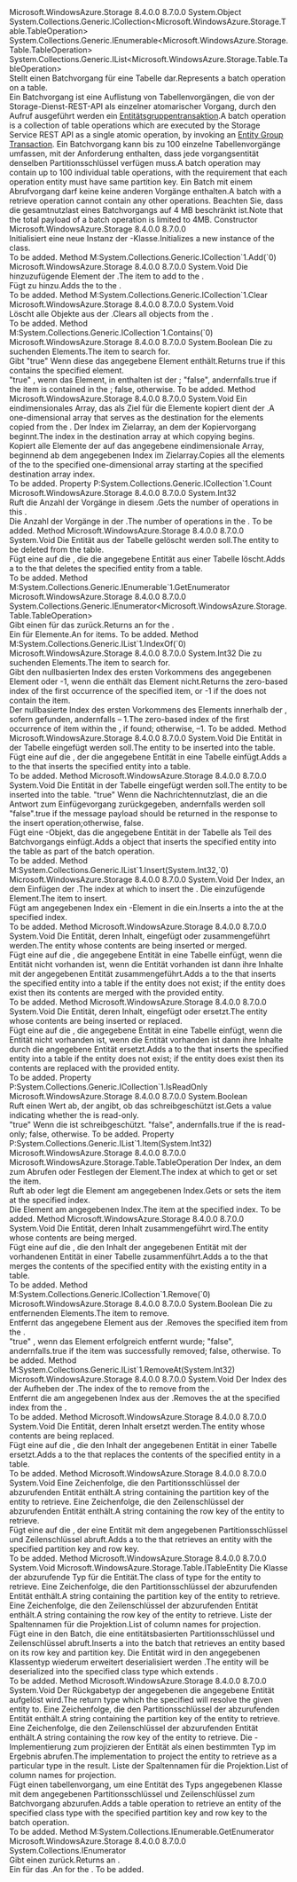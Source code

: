 <Type Name="TableBatchOperation" FullName="Microsoft.WindowsAzure.Storage.Table.TableBatchOperation">
  <TypeSignature Language="C#" Value="public sealed class TableBatchOperation : System.Collections.Generic.ICollection&lt;Microsoft.WindowsAzure.Storage.Table.TableOperation&gt;, System.Collections.Generic.IEnumerable&lt;Microsoft.WindowsAzure.Storage.Table.TableOperation&gt;, System.Collections.Generic.IList&lt;Microsoft.WindowsAzure.Storage.Table.TableOperation&gt;" />
  <TypeSignature Language="ILAsm" Value=".class public auto ansi sealed beforefieldinit TableBatchOperation extends System.Object implements class System.Collections.Generic.ICollection`1&lt;class Microsoft.WindowsAzure.Storage.Table.TableOperation&gt;, class System.Collections.Generic.IEnumerable`1&lt;class Microsoft.WindowsAzure.Storage.Table.TableOperation&gt;, class System.Collections.Generic.IList`1&lt;class Microsoft.WindowsAzure.Storage.Table.TableOperation&gt;, class System.Collections.IEnumerable" />
  <TypeSignature Language="DocId" Value="T:Microsoft.WindowsAzure.Storage.Table.TableBatchOperation" />
  <TypeSignature Language="VB.NET" Value="Public NotInheritable Class TableBatchOperation&#xA;Implements ICollection(Of TableOperation), IEnumerable(Of TableOperation), IList(Of TableOperation)" />
  <TypeSignature Language="F#" Value="type TableBatchOperation = class&#xA;    interface IList&lt;TableOperation&gt;&#xA;    interface ICollection&lt;TableOperation&gt;&#xA;    interface seq&lt;TableOperation&gt;&#xA;    interface IEnumerable" />
  <AssemblyInfo>
    <AssemblyName>Microsoft.WindowsAzure.Storage</AssemblyName>
    <AssemblyVersion>8.4.0.0</AssemblyVersion>
    <AssemblyVersion>8.7.0.0</AssemblyVersion>
  </AssemblyInfo>
  <Base>
    <BaseTypeName>System.Object</BaseTypeName>
  </Base>
  <Interfaces>
    <Interface>
      <InterfaceName>System.Collections.Generic.ICollection&lt;Microsoft.WindowsAzure.Storage.Table.TableOperation&gt;</InterfaceName>
    </Interface>
    <Interface>
      <InterfaceName>System.Collections.Generic.IEnumerable&lt;Microsoft.WindowsAzure.Storage.Table.TableOperation&gt;</InterfaceName>
    </Interface>
    <Interface>
      <InterfaceName>System.Collections.Generic.IList&lt;Microsoft.WindowsAzure.Storage.Table.TableOperation&gt;</InterfaceName>
    </Interface>
  </Interfaces>
  <Docs>
    <summary>
            <span data-ttu-id="5d18d-101">Stellt einen Batchvorgang für eine Tabelle dar.</span><span class="sxs-lookup"><span data-stu-id="5d18d-101">Represents a batch operation on a table.</span></span>
            </summary>
    <remarks>
      <para><span data-ttu-id="5d18d-102">Ein Batchvorgang ist eine Auflistung von Tabellenvorgängen, die von der Storage-Dienst-REST-API als einzelner atomarischer Vorgang, durch den Aufruf ausgeführt werden ein <a href="http://msdn.microsoft.com/en-us/library/windowsazure/dd894038.aspx">Entitätsgruppentransaktion</a>.</span><span class="sxs-lookup"><span data-stu-id="5d18d-102">A batch operation is a collection of table operations which are executed by the Storage Service REST API as a single atomic operation, by invoking an <a href="http://msdn.microsoft.com/en-us/library/windowsazure/dd894038.aspx">Entity Group Transaction</a>.</span></span></para>
      <para><span data-ttu-id="5d18d-103">Ein Batchvorgang kann bis zu 100 einzelne Tabellenvorgänge umfassen, mit der Anforderung enthalten, dass jede vorgangsentität denselben Partitionsschlüssel verfügen muss.</span><span class="sxs-lookup"><span data-stu-id="5d18d-103">A batch operation may contain up to 100 individual table operations, with the requirement that each operation entity must have same partition key.</span></span> <span data-ttu-id="5d18d-104">Ein Batch mit einem Abrufvorgang darf keine keine anderen Vorgänge enthalten.</span><span class="sxs-lookup"><span data-stu-id="5d18d-104">A batch with a retrieve operation cannot contain any other operations.</span></span> <span data-ttu-id="5d18d-105">Beachten Sie, dass die gesamtnutzlast eines Batchvorgangs auf 4 MB beschränkt ist.</span><span class="sxs-lookup"><span data-stu-id="5d18d-105">Note that the total payload of a batch operation is limited to 4MB.</span></span></para>
    </remarks>
  </Docs>
  <Members>
    <Member MemberName=".ctor">
      <MemberSignature Language="C#" Value="public TableBatchOperation ();" />
      <MemberSignature Language="ILAsm" Value=".method public hidebysig specialname rtspecialname instance void .ctor() cil managed" />
      <MemberSignature Language="DocId" Value="M:Microsoft.WindowsAzure.Storage.Table.TableBatchOperation.#ctor" />
      <MemberSignature Language="VB.NET" Value="Public Sub New ()" />
      <MemberType>Constructor</MemberType>
      <AssemblyInfo>
        <AssemblyName>Microsoft.WindowsAzure.Storage</AssemblyName>
        <AssemblyVersion>8.4.0.0</AssemblyVersion>
        <AssemblyVersion>8.7.0.0</AssemblyVersion>
      </AssemblyInfo>
      <Parameters />
      <Docs>
        <summary>
            <span data-ttu-id="5d18d-106">Initialisiert eine neue Instanz der <see cref="T:Microsoft.WindowsAzure.Storage.Table.TableBatchOperation" />-Klasse.</span><span class="sxs-lookup"><span data-stu-id="5d18d-106">Initializes a new instance of the <see cref="T:Microsoft.WindowsAzure.Storage.Table.TableBatchOperation" /> class.</span></span>
            </summary>
        <remarks>To be added.</remarks>
      </Docs>
    </Member>
    <Member MemberName="Add">
      <MemberSignature Language="C#" Value="public void Add (Microsoft.WindowsAzure.Storage.Table.TableOperation item);" />
      <MemberSignature Language="ILAsm" Value=".method public hidebysig newslot virtual instance void Add(class Microsoft.WindowsAzure.Storage.Table.TableOperation item) cil managed" />
      <MemberSignature Language="DocId" Value="M:Microsoft.WindowsAzure.Storage.Table.TableBatchOperation.Add(Microsoft.WindowsAzure.Storage.Table.TableOperation)" />
      <MemberSignature Language="VB.NET" Value="Public Sub Add (item As TableOperation)" />
      <MemberSignature Language="F#" Value="abstract member Add : Microsoft.WindowsAzure.Storage.Table.TableOperation -&gt; unit&#xA;override this.Add : Microsoft.WindowsAzure.Storage.Table.TableOperation -&gt; unit" Usage="tableBatchOperation.Add item" />
      <MemberType>Method</MemberType>
      <Implements>
        <InterfaceMember>M:System.Collections.Generic.ICollection`1.Add(`0)</InterfaceMember>
      </Implements>
      <AssemblyInfo>
        <AssemblyName>Microsoft.WindowsAzure.Storage</AssemblyName>
        <AssemblyVersion>8.4.0.0</AssemblyVersion>
        <AssemblyVersion>8.7.0.0</AssemblyVersion>
      </AssemblyInfo>
      <ReturnValue>
        <ReturnType>System.Void</ReturnType>
      </ReturnValue>
      <Parameters>
        <Parameter Name="item" Type="Microsoft.WindowsAzure.Storage.Table.TableOperation" />
      </Parameters>
      <Docs>
        <param name="item"><span data-ttu-id="5d18d-107">Die <see cref="T:Microsoft.WindowsAzure.Storage.Table.TableOperation" /> hinzuzufügende Element der <see cref="T:Microsoft.WindowsAzure.Storage.Table.TableBatchOperation" />.</span><span class="sxs-lookup"><span data-stu-id="5d18d-107">The <see cref="T:Microsoft.WindowsAzure.Storage.Table.TableOperation" /> item to add to the <see cref="T:Microsoft.WindowsAzure.Storage.Table.TableBatchOperation" />.</span></span></param>
        <summary>
            <span data-ttu-id="5d18d-108">Fügt <see cref="T:Microsoft.WindowsAzure.Storage.Table.TableOperation" /> zu <see cref="T:Microsoft.WindowsAzure.Storage.Table.TableBatchOperation" /> hinzu.</span><span class="sxs-lookup"><span data-stu-id="5d18d-108">Adds the <see cref="T:Microsoft.WindowsAzure.Storage.Table.TableOperation" /> to the <see cref="T:Microsoft.WindowsAzure.Storage.Table.TableBatchOperation" />.</span></span>
            </summary>
        <remarks>To be added.</remarks>
      </Docs>
    </Member>
    <Member MemberName="Clear">
      <MemberSignature Language="C#" Value="public void Clear ();" />
      <MemberSignature Language="ILAsm" Value=".method public hidebysig newslot virtual instance void Clear() cil managed" />
      <MemberSignature Language="DocId" Value="M:Microsoft.WindowsAzure.Storage.Table.TableBatchOperation.Clear" />
      <MemberSignature Language="VB.NET" Value="Public Sub Clear ()" />
      <MemberSignature Language="F#" Value="abstract member Clear : unit -&gt; unit&#xA;override this.Clear : unit -&gt; unit" Usage="tableBatchOperation.Clear " />
      <MemberType>Method</MemberType>
      <Implements>
        <InterfaceMember>M:System.Collections.Generic.ICollection`1.Clear</InterfaceMember>
      </Implements>
      <AssemblyInfo>
        <AssemblyName>Microsoft.WindowsAzure.Storage</AssemblyName>
        <AssemblyVersion>8.4.0.0</AssemblyVersion>
        <AssemblyVersion>8.7.0.0</AssemblyVersion>
      </AssemblyInfo>
      <ReturnValue>
        <ReturnType>System.Void</ReturnType>
      </ReturnValue>
      <Parameters />
      <Docs>
        <summary>
            <span data-ttu-id="5d18d-109">Löscht alle <see cref="T:Microsoft.WindowsAzure.Storage.Table.TableOperation" /> Objekte aus der <see cref="T:Microsoft.WindowsAzure.Storage.Table.TableBatchOperation" />.</span><span class="sxs-lookup"><span data-stu-id="5d18d-109">Clears all <see cref="T:Microsoft.WindowsAzure.Storage.Table.TableOperation" /> objects from the <see cref="T:Microsoft.WindowsAzure.Storage.Table.TableBatchOperation" />.</span></span>
            </summary>
        <remarks>To be added.</remarks>
      </Docs>
    </Member>
    <Member MemberName="Contains">
      <MemberSignature Language="C#" Value="public bool Contains (Microsoft.WindowsAzure.Storage.Table.TableOperation item);" />
      <MemberSignature Language="ILAsm" Value=".method public hidebysig newslot virtual instance bool Contains(class Microsoft.WindowsAzure.Storage.Table.TableOperation item) cil managed" />
      <MemberSignature Language="DocId" Value="M:Microsoft.WindowsAzure.Storage.Table.TableBatchOperation.Contains(Microsoft.WindowsAzure.Storage.Table.TableOperation)" />
      <MemberSignature Language="VB.NET" Value="Public Function Contains (item As TableOperation) As Boolean" />
      <MemberSignature Language="F#" Value="abstract member Contains : Microsoft.WindowsAzure.Storage.Table.TableOperation -&gt; bool&#xA;override this.Contains : Microsoft.WindowsAzure.Storage.Table.TableOperation -&gt; bool" Usage="tableBatchOperation.Contains item" />
      <MemberType>Method</MemberType>
      <Implements>
        <InterfaceMember>M:System.Collections.Generic.ICollection`1.Contains(`0)</InterfaceMember>
      </Implements>
      <AssemblyInfo>
        <AssemblyName>Microsoft.WindowsAzure.Storage</AssemblyName>
        <AssemblyVersion>8.4.0.0</AssemblyVersion>
        <AssemblyVersion>8.7.0.0</AssemblyVersion>
      </AssemblyInfo>
      <ReturnValue>
        <ReturnType>System.Boolean</ReturnType>
      </ReturnValue>
      <Parameters>
        <Parameter Name="item" Type="Microsoft.WindowsAzure.Storage.Table.TableOperation" />
      </Parameters>
      <Docs>
        <param name="item"><span data-ttu-id="5d18d-110">Die <see cref="T:Microsoft.WindowsAzure.Storage.Table.TableOperation" /> zu suchenden Elements.</span><span class="sxs-lookup"><span data-stu-id="5d18d-110">The <see cref="T:Microsoft.WindowsAzure.Storage.Table.TableOperation" /> item to search for.</span></span></param>
        <summary>
            <span data-ttu-id="5d18d-111">Gibt <c>"true"</c> Wenn diese <see cref="T:Microsoft.WindowsAzure.Storage.Table.TableBatchOperation" /> das angegebene Element enthält.</span><span class="sxs-lookup"><span data-stu-id="5d18d-111">Returns <c>true</c> if this <see cref="T:Microsoft.WindowsAzure.Storage.Table.TableBatchOperation" /> contains the specified element.</span></span>
            </summary>
        <returns>
          <span data-ttu-id="5d18d-112"><c>"true"</c> , wenn das Element, in enthalten ist der <see cref="T:Microsoft.WindowsAzure.Storage.Table.TableBatchOperation" />; <c>"false"</c>, andernfalls.</span><span class="sxs-lookup"><span data-stu-id="5d18d-112"><c>true</c> if the item is contained in the <see cref="T:Microsoft.WindowsAzure.Storage.Table.TableBatchOperation" />; <c>false</c>, otherwise.</span></span></returns>
        <remarks>To be added.</remarks>
      </Docs>
    </Member>
    <Member MemberName="CopyTo">
      <MemberSignature Language="C#" Value="public void CopyTo (Microsoft.WindowsAzure.Storage.Table.TableOperation[] array, int arrayIndex);" />
      <MemberSignature Language="ILAsm" Value=".method public hidebysig newslot virtual instance void CopyTo(class Microsoft.WindowsAzure.Storage.Table.TableOperation[] array, int32 arrayIndex) cil managed" />
      <MemberSignature Language="DocId" Value="M:Microsoft.WindowsAzure.Storage.Table.TableBatchOperation.CopyTo(Microsoft.WindowsAzure.Storage.Table.TableOperation[],System.Int32)" />
      <MemberSignature Language="VB.NET" Value="Public Sub CopyTo (array As TableOperation(), arrayIndex As Integer)" />
      <MemberSignature Language="F#" Value="abstract member CopyTo : Microsoft.WindowsAzure.Storage.Table.TableOperation[] * int -&gt; unit&#xA;override this.CopyTo : Microsoft.WindowsAzure.Storage.Table.TableOperation[] * int -&gt; unit" Usage="tableBatchOperation.CopyTo (array, arrayIndex)" />
      <MemberType>Method</MemberType>
      <AssemblyInfo>
        <AssemblyName>Microsoft.WindowsAzure.Storage</AssemblyName>
        <AssemblyVersion>8.4.0.0</AssemblyVersion>
        <AssemblyVersion>8.7.0.0</AssemblyVersion>
      </AssemblyInfo>
      <ReturnValue>
        <ReturnType>System.Void</ReturnType>
      </ReturnValue>
      <Parameters>
        <Parameter Name="array" Type="Microsoft.WindowsAzure.Storage.Table.TableOperation[]" />
        <Parameter Name="arrayIndex" Type="System.Int32" />
      </Parameters>
      <Docs>
        <param name="array"><span data-ttu-id="5d18d-113">Ein eindimensionales Array, das als Ziel für die Elemente kopiert dient der <see cref="T:Microsoft.WindowsAzure.Storage.Table.TableBatchOperation" />.</span><span class="sxs-lookup"><span data-stu-id="5d18d-113">A one-dimensional array that serves as the destination for the elements copied from the <see cref="T:Microsoft.WindowsAzure.Storage.Table.TableBatchOperation" />.</span></span></param>
        <param name="arrayIndex"><span data-ttu-id="5d18d-114">Der Index im Zielarray, an dem der Kopiervorgang beginnt.</span><span class="sxs-lookup"><span data-stu-id="5d18d-114">The index in the destination array at which copying begins.</span></span></param>
        <summary>
            <span data-ttu-id="5d18d-115">Kopiert alle Elemente der <see cref="T:Microsoft.WindowsAzure.Storage.Table.TableBatchOperation" /> auf das angegebene eindimensionale Array, beginnend ab dem angegebenen Index im Zielarray.</span><span class="sxs-lookup"><span data-stu-id="5d18d-115">Copies all the elements of the <see cref="T:Microsoft.WindowsAzure.Storage.Table.TableBatchOperation" /> to the specified one-dimensional array starting at the specified destination array index.</span></span> 
            </summary>
        <remarks>To be added.</remarks>
      </Docs>
    </Member>
    <Member MemberName="Count">
      <MemberSignature Language="C#" Value="public int Count { get; }" />
      <MemberSignature Language="ILAsm" Value=".property instance int32 Count" />
      <MemberSignature Language="DocId" Value="P:Microsoft.WindowsAzure.Storage.Table.TableBatchOperation.Count" />
      <MemberSignature Language="VB.NET" Value="Public ReadOnly Property Count As Integer" />
      <MemberSignature Language="F#" Value="member this.Count : int" Usage="Microsoft.WindowsAzure.Storage.Table.TableBatchOperation.Count" />
      <MemberType>Property</MemberType>
      <Implements>
        <InterfaceMember>P:System.Collections.Generic.ICollection`1.Count</InterfaceMember>
      </Implements>
      <AssemblyInfo>
        <AssemblyName>Microsoft.WindowsAzure.Storage</AssemblyName>
        <AssemblyVersion>8.4.0.0</AssemblyVersion>
        <AssemblyVersion>8.7.0.0</AssemblyVersion>
      </AssemblyInfo>
      <ReturnValue>
        <ReturnType>System.Int32</ReturnType>
      </ReturnValue>
      <Docs>
        <summary>
            <span data-ttu-id="5d18d-116">Ruft die Anzahl der Vorgänge in diesem <see cref="T:Microsoft.WindowsAzure.Storage.Table.TableBatchOperation" />.</span><span class="sxs-lookup"><span data-stu-id="5d18d-116">Gets the number of operations in this <see cref="T:Microsoft.WindowsAzure.Storage.Table.TableBatchOperation" />.</span></span>
            </summary>
        <value><span data-ttu-id="5d18d-117">Die Anzahl der Vorgänge in der <see cref="T:Microsoft.WindowsAzure.Storage.Table.TableBatchOperation" />.</span><span class="sxs-lookup"><span data-stu-id="5d18d-117">The number of operations in the <see cref="T:Microsoft.WindowsAzure.Storage.Table.TableBatchOperation" />.</span></span></value>
        <remarks>To be added.</remarks>
      </Docs>
    </Member>
    <Member MemberName="Delete">
      <MemberSignature Language="C#" Value="public void Delete (Microsoft.WindowsAzure.Storage.Table.ITableEntity entity);" />
      <MemberSignature Language="ILAsm" Value=".method public hidebysig instance void Delete(class Microsoft.WindowsAzure.Storage.Table.ITableEntity entity) cil managed" />
      <MemberSignature Language="DocId" Value="M:Microsoft.WindowsAzure.Storage.Table.TableBatchOperation.Delete(Microsoft.WindowsAzure.Storage.Table.ITableEntity)" />
      <MemberSignature Language="VB.NET" Value="Public Sub Delete (entity As ITableEntity)" />
      <MemberSignature Language="F#" Value="member this.Delete : Microsoft.WindowsAzure.Storage.Table.ITableEntity -&gt; unit" Usage="tableBatchOperation.Delete entity" />
      <MemberType>Method</MemberType>
      <AssemblyInfo>
        <AssemblyName>Microsoft.WindowsAzure.Storage</AssemblyName>
        <AssemblyVersion>8.4.0.0</AssemblyVersion>
        <AssemblyVersion>8.7.0.0</AssemblyVersion>
      </AssemblyInfo>
      <ReturnValue>
        <ReturnType>System.Void</ReturnType>
      </ReturnValue>
      <Parameters>
        <Parameter Name="entity" Type="Microsoft.WindowsAzure.Storage.Table.ITableEntity" />
      </Parameters>
      <Docs>
        <param name="entity"><span data-ttu-id="5d18d-118">Die Entität aus der Tabelle gelöscht werden soll.</span><span class="sxs-lookup"><span data-stu-id="5d18d-118">The entity to be deleted from the table.</span></span></param>
        <summary>
            <span data-ttu-id="5d18d-119">Fügt eine <see cref="T:Microsoft.WindowsAzure.Storage.Table.TableOperation" /> auf die <see cref="T:Microsoft.WindowsAzure.Storage.Table.TableBatchOperation" /> , die die angegebene Entität aus einer Tabelle löscht.</span><span class="sxs-lookup"><span data-stu-id="5d18d-119">Adds a <see cref="T:Microsoft.WindowsAzure.Storage.Table.TableOperation" /> to the <see cref="T:Microsoft.WindowsAzure.Storage.Table.TableBatchOperation" /> that deletes the specified entity from a table.</span></span>
            </summary>
        <remarks>To be added.</remarks>
      </Docs>
    </Member>
    <Member MemberName="GetEnumerator">
      <MemberSignature Language="C#" Value="public System.Collections.Generic.IEnumerator&lt;Microsoft.WindowsAzure.Storage.Table.TableOperation&gt; GetEnumerator ();" />
      <MemberSignature Language="ILAsm" Value=".method public hidebysig newslot virtual instance class System.Collections.Generic.IEnumerator`1&lt;class Microsoft.WindowsAzure.Storage.Table.TableOperation&gt; GetEnumerator() cil managed" />
      <MemberSignature Language="DocId" Value="M:Microsoft.WindowsAzure.Storage.Table.TableBatchOperation.GetEnumerator" />
      <MemberSignature Language="VB.NET" Value="Public Function GetEnumerator () As IEnumerator(Of TableOperation)" />
      <MemberSignature Language="F#" Value="abstract member GetEnumerator : unit -&gt; System.Collections.Generic.IEnumerator&lt;Microsoft.WindowsAzure.Storage.Table.TableOperation&gt;&#xA;override this.GetEnumerator : unit -&gt; System.Collections.Generic.IEnumerator&lt;Microsoft.WindowsAzure.Storage.Table.TableOperation&gt;" Usage="tableBatchOperation.GetEnumerator " />
      <MemberType>Method</MemberType>
      <Implements>
        <InterfaceMember>M:System.Collections.Generic.IEnumerable`1.GetEnumerator</InterfaceMember>
      </Implements>
      <AssemblyInfo>
        <AssemblyName>Microsoft.WindowsAzure.Storage</AssemblyName>
        <AssemblyVersion>8.4.0.0</AssemblyVersion>
        <AssemblyVersion>8.7.0.0</AssemblyVersion>
      </AssemblyInfo>
      <ReturnValue>
        <ReturnType>System.Collections.Generic.IEnumerator&lt;Microsoft.WindowsAzure.Storage.Table.TableOperation&gt;</ReturnType>
      </ReturnValue>
      <Parameters />
      <Docs>
        <summary>
            <span data-ttu-id="5d18d-120">Gibt einen <see cref="T:System.Collections.Generic.IEnumerator`1" /> für das <see cref="T:Microsoft.WindowsAzure.Storage.Table.TableBatchOperation" /> zurück.</span><span class="sxs-lookup"><span data-stu-id="5d18d-120">Returns an <see cref="T:System.Collections.Generic.IEnumerator`1" /> for the <see cref="T:Microsoft.WindowsAzure.Storage.Table.TableBatchOperation" />.</span></span>
            </summary>
        <returns><span data-ttu-id="5d18d-121">Ein <see cref="T:System.Collections.IEnumerator" /> für <see cref="T:Microsoft.WindowsAzure.Storage.Table.TableOperation" /> Elemente.</span><span class="sxs-lookup"><span data-stu-id="5d18d-121">An <see cref="T:System.Collections.IEnumerator" /> for <see cref="T:Microsoft.WindowsAzure.Storage.Table.TableOperation" /> items.</span></span></returns>
        <remarks>To be added.</remarks>
      </Docs>
    </Member>
    <Member MemberName="IndexOf">
      <MemberSignature Language="C#" Value="public int IndexOf (Microsoft.WindowsAzure.Storage.Table.TableOperation item);" />
      <MemberSignature Language="ILAsm" Value=".method public hidebysig newslot virtual instance int32 IndexOf(class Microsoft.WindowsAzure.Storage.Table.TableOperation item) cil managed" />
      <MemberSignature Language="DocId" Value="M:Microsoft.WindowsAzure.Storage.Table.TableBatchOperation.IndexOf(Microsoft.WindowsAzure.Storage.Table.TableOperation)" />
      <MemberSignature Language="VB.NET" Value="Public Function IndexOf (item As TableOperation) As Integer" />
      <MemberSignature Language="F#" Value="abstract member IndexOf : Microsoft.WindowsAzure.Storage.Table.TableOperation -&gt; int&#xA;override this.IndexOf : Microsoft.WindowsAzure.Storage.Table.TableOperation -&gt; int" Usage="tableBatchOperation.IndexOf item" />
      <MemberType>Method</MemberType>
      <Implements>
        <InterfaceMember>M:System.Collections.Generic.IList`1.IndexOf(`0)</InterfaceMember>
      </Implements>
      <AssemblyInfo>
        <AssemblyName>Microsoft.WindowsAzure.Storage</AssemblyName>
        <AssemblyVersion>8.4.0.0</AssemblyVersion>
        <AssemblyVersion>8.7.0.0</AssemblyVersion>
      </AssemblyInfo>
      <ReturnValue>
        <ReturnType>System.Int32</ReturnType>
      </ReturnValue>
      <Parameters>
        <Parameter Name="item" Type="Microsoft.WindowsAzure.Storage.Table.TableOperation" />
      </Parameters>
      <Docs>
        <param name="item"><span data-ttu-id="5d18d-122">Die <see cref="T:Microsoft.WindowsAzure.Storage.Table.TableOperation" /> zu suchenden Elements.</span><span class="sxs-lookup"><span data-stu-id="5d18d-122">The <see cref="T:Microsoft.WindowsAzure.Storage.Table.TableOperation" /> item to search for.</span></span></param>
        <summary>
            <span data-ttu-id="5d18d-123">Gibt den nullbasierten Index des ersten Vorkommens des angegebenen <see cref="T:Microsoft.WindowsAzure.Storage.Table.TableOperation" /> Element oder -1, wenn die <see cref="T:Microsoft.WindowsAzure.Storage.Table.TableBatchOperation" /> enthält das Element nicht.</span><span class="sxs-lookup"><span data-stu-id="5d18d-123">Returns the zero-based index of the first occurrence of the specified <see cref="T:Microsoft.WindowsAzure.Storage.Table.TableOperation" /> item, or -1 if the <see cref="T:Microsoft.WindowsAzure.Storage.Table.TableBatchOperation" /> does not contain the item.</span></span>
            </summary>
        <returns><span data-ttu-id="5d18d-124">Der nullbasierte Index des ersten Vorkommens des Elements innerhalb der <see cref="T:Microsoft.WindowsAzure.Storage.Table.TableBatchOperation" />, sofern gefunden, andernfalls – 1.</span><span class="sxs-lookup"><span data-stu-id="5d18d-124">The zero-based index of the first occurrence of item within the <see cref="T:Microsoft.WindowsAzure.Storage.Table.TableBatchOperation" />, if found; otherwise, –1.</span></span></returns>
        <remarks>To be added.</remarks>
      </Docs>
    </Member>
    <Member MemberName="Insert">
      <MemberSignature Language="C#" Value="public void Insert (Microsoft.WindowsAzure.Storage.Table.ITableEntity entity);" />
      <MemberSignature Language="ILAsm" Value=".method public hidebysig instance void Insert(class Microsoft.WindowsAzure.Storage.Table.ITableEntity entity) cil managed" />
      <MemberSignature Language="DocId" Value="M:Microsoft.WindowsAzure.Storage.Table.TableBatchOperation.Insert(Microsoft.WindowsAzure.Storage.Table.ITableEntity)" />
      <MemberSignature Language="VB.NET" Value="Public Sub Insert (entity As ITableEntity)" />
      <MemberSignature Language="F#" Value="member this.Insert : Microsoft.WindowsAzure.Storage.Table.ITableEntity -&gt; unit" Usage="tableBatchOperation.Insert entity" />
      <MemberType>Method</MemberType>
      <AssemblyInfo>
        <AssemblyName>Microsoft.WindowsAzure.Storage</AssemblyName>
        <AssemblyVersion>8.4.0.0</AssemblyVersion>
        <AssemblyVersion>8.7.0.0</AssemblyVersion>
      </AssemblyInfo>
      <ReturnValue>
        <ReturnType>System.Void</ReturnType>
      </ReturnValue>
      <Parameters>
        <Parameter Name="entity" Type="Microsoft.WindowsAzure.Storage.Table.ITableEntity" />
      </Parameters>
      <Docs>
        <param name="entity"><span data-ttu-id="5d18d-125">Die Entität in der Tabelle eingefügt werden soll.</span><span class="sxs-lookup"><span data-stu-id="5d18d-125">The entity to be inserted into the table.</span></span></param>
        <summary>
            <span data-ttu-id="5d18d-126">Fügt eine <see cref="T:Microsoft.WindowsAzure.Storage.Table.TableOperation" /> auf die <see cref="T:Microsoft.WindowsAzure.Storage.Table.TableBatchOperation" /> , der die angegebene Entität in eine Tabelle einfügt.</span><span class="sxs-lookup"><span data-stu-id="5d18d-126">Adds a <see cref="T:Microsoft.WindowsAzure.Storage.Table.TableOperation" /> to the <see cref="T:Microsoft.WindowsAzure.Storage.Table.TableBatchOperation" /> that inserts the specified entity into a table.</span></span>
            </summary>
        <remarks>To be added.</remarks>
      </Docs>
    </Member>
    <Member MemberName="Insert">
      <MemberSignature Language="C#" Value="public void Insert (Microsoft.WindowsAzure.Storage.Table.ITableEntity entity, bool echoContent);" />
      <MemberSignature Language="ILAsm" Value=".method public hidebysig instance void Insert(class Microsoft.WindowsAzure.Storage.Table.ITableEntity entity, bool echoContent) cil managed" />
      <MemberSignature Language="DocId" Value="M:Microsoft.WindowsAzure.Storage.Table.TableBatchOperation.Insert(Microsoft.WindowsAzure.Storage.Table.ITableEntity,System.Boolean)" />
      <MemberSignature Language="VB.NET" Value="Public Sub Insert (entity As ITableEntity, echoContent As Boolean)" />
      <MemberSignature Language="F#" Value="member this.Insert : Microsoft.WindowsAzure.Storage.Table.ITableEntity * bool -&gt; unit" Usage="tableBatchOperation.Insert (entity, echoContent)" />
      <MemberType>Method</MemberType>
      <AssemblyInfo>
        <AssemblyName>Microsoft.WindowsAzure.Storage</AssemblyName>
        <AssemblyVersion>8.4.0.0</AssemblyVersion>
        <AssemblyVersion>8.7.0.0</AssemblyVersion>
      </AssemblyInfo>
      <ReturnValue>
        <ReturnType>System.Void</ReturnType>
      </ReturnValue>
      <Parameters>
        <Parameter Name="entity" Type="Microsoft.WindowsAzure.Storage.Table.ITableEntity" />
        <Parameter Name="echoContent" Type="System.Boolean" />
      </Parameters>
      <Docs>
        <param name="entity"><span data-ttu-id="5d18d-127">Die Entität in der Tabelle eingefügt werden soll.</span><span class="sxs-lookup"><span data-stu-id="5d18d-127">The entity to be inserted into the table.</span></span></param>
        <param name="echoContent">
          <span data-ttu-id="5d18d-128"><c>"true"</c> Wenn die Nachrichtennutzlast, die an die Antwort zum Einfügevorgang zurückgegeben, andernfalls werden soll <c>"false"</c>.</span><span class="sxs-lookup"><span data-stu-id="5d18d-128"><c>true</c> if the message payload should be returned in the response to the insert operation;otherwise, <c>false</c>.</span></span></param>
        <summary>
            <span data-ttu-id="5d18d-129">Fügt eine <see cref="T:Microsoft.WindowsAzure.Storage.Table.TableOperation" /> -Objekt, das die angegebene Entität in der Tabelle als Teil des Batchvorgangs einfügt.</span><span class="sxs-lookup"><span data-stu-id="5d18d-129">Adds a <see cref="T:Microsoft.WindowsAzure.Storage.Table.TableOperation" /> object that inserts the specified entity into the table as part of the batch operation.</span></span>
            </summary>
        <remarks>To be added.</remarks>
      </Docs>
    </Member>
    <Member MemberName="Insert">
      <MemberSignature Language="C#" Value="public void Insert (int index, Microsoft.WindowsAzure.Storage.Table.TableOperation item);" />
      <MemberSignature Language="ILAsm" Value=".method public hidebysig newslot virtual instance void Insert(int32 index, class Microsoft.WindowsAzure.Storage.Table.TableOperation item) cil managed" />
      <MemberSignature Language="DocId" Value="M:Microsoft.WindowsAzure.Storage.Table.TableBatchOperation.Insert(System.Int32,Microsoft.WindowsAzure.Storage.Table.TableOperation)" />
      <MemberSignature Language="VB.NET" Value="Public Sub Insert (index As Integer, item As TableOperation)" />
      <MemberSignature Language="F#" Value="abstract member Insert : int * Microsoft.WindowsAzure.Storage.Table.TableOperation -&gt; unit&#xA;override this.Insert : int * Microsoft.WindowsAzure.Storage.Table.TableOperation -&gt; unit" Usage="tableBatchOperation.Insert (index, item)" />
      <MemberType>Method</MemberType>
      <Implements>
        <InterfaceMember>M:System.Collections.Generic.IList`1.Insert(System.Int32,`0)</InterfaceMember>
      </Implements>
      <AssemblyInfo>
        <AssemblyName>Microsoft.WindowsAzure.Storage</AssemblyName>
        <AssemblyVersion>8.4.0.0</AssemblyVersion>
        <AssemblyVersion>8.7.0.0</AssemblyVersion>
      </AssemblyInfo>
      <ReturnValue>
        <ReturnType>System.Void</ReturnType>
      </ReturnValue>
      <Parameters>
        <Parameter Name="index" Type="System.Int32" />
        <Parameter Name="item" Type="Microsoft.WindowsAzure.Storage.Table.TableOperation" />
      </Parameters>
      <Docs>
        <param name="index"><span data-ttu-id="5d18d-130">Der Index, an dem Einfügen der <see cref="T:Microsoft.WindowsAzure.Storage.Table.TableOperation" />.</span><span class="sxs-lookup"><span data-stu-id="5d18d-130">The index at which to insert the <see cref="T:Microsoft.WindowsAzure.Storage.Table.TableOperation" />.</span></span></param>
        <param name="item"><span data-ttu-id="5d18d-131">Die <see cref="T:Microsoft.WindowsAzure.Storage.Table.TableOperation" /> einzufügende Element.</span><span class="sxs-lookup"><span data-stu-id="5d18d-131">The <see cref="T:Microsoft.WindowsAzure.Storage.Table.TableOperation" /> item to insert.</span></span></param>
        <summary>
            <span data-ttu-id="5d18d-132">Fügt am angegebenen Index ein <see cref="T:Microsoft.WindowsAzure.Storage.Table.TableOperation" />-Element in die <see cref="T:Microsoft.WindowsAzure.Storage.Table.TableBatchOperation" /> ein.</span><span class="sxs-lookup"><span data-stu-id="5d18d-132">Inserts a <see cref="T:Microsoft.WindowsAzure.Storage.Table.TableOperation" /> into the <see cref="T:Microsoft.WindowsAzure.Storage.Table.TableBatchOperation" /> at the specified index.</span></span>
            </summary>
        <remarks>To be added.</remarks>
      </Docs>
    </Member>
    <Member MemberName="InsertOrMerge">
      <MemberSignature Language="C#" Value="public void InsertOrMerge (Microsoft.WindowsAzure.Storage.Table.ITableEntity entity);" />
      <MemberSignature Language="ILAsm" Value=".method public hidebysig instance void InsertOrMerge(class Microsoft.WindowsAzure.Storage.Table.ITableEntity entity) cil managed" />
      <MemberSignature Language="DocId" Value="M:Microsoft.WindowsAzure.Storage.Table.TableBatchOperation.InsertOrMerge(Microsoft.WindowsAzure.Storage.Table.ITableEntity)" />
      <MemberSignature Language="VB.NET" Value="Public Sub InsertOrMerge (entity As ITableEntity)" />
      <MemberSignature Language="F#" Value="member this.InsertOrMerge : Microsoft.WindowsAzure.Storage.Table.ITableEntity -&gt; unit" Usage="tableBatchOperation.InsertOrMerge entity" />
      <MemberType>Method</MemberType>
      <AssemblyInfo>
        <AssemblyName>Microsoft.WindowsAzure.Storage</AssemblyName>
        <AssemblyVersion>8.4.0.0</AssemblyVersion>
        <AssemblyVersion>8.7.0.0</AssemblyVersion>
      </AssemblyInfo>
      <ReturnValue>
        <ReturnType>System.Void</ReturnType>
      </ReturnValue>
      <Parameters>
        <Parameter Name="entity" Type="Microsoft.WindowsAzure.Storage.Table.ITableEntity" />
      </Parameters>
      <Docs>
        <param name="entity"><span data-ttu-id="5d18d-133">Die Entität, deren Inhalt, eingefügt oder zusammengeführt werden.</span><span class="sxs-lookup"><span data-stu-id="5d18d-133">The entity whose contents are being inserted or merged.</span></span></param>
        <summary>
            <span data-ttu-id="5d18d-134">Fügt eine <see cref="T:Microsoft.WindowsAzure.Storage.Table.TableOperation" /> auf die <see cref="T:Microsoft.WindowsAzure.Storage.Table.TableBatchOperation" /> , die angegebene Entität in eine Tabelle einfügt, wenn die Entität nicht vorhanden ist, wenn die Entität vorhanden ist dann ihre Inhalte mit der angegebenen Entität zusammengeführt.</span><span class="sxs-lookup"><span data-stu-id="5d18d-134">Adds a <see cref="T:Microsoft.WindowsAzure.Storage.Table.TableOperation" /> to the <see cref="T:Microsoft.WindowsAzure.Storage.Table.TableBatchOperation" /> that inserts the specified entity into a table if the entity does not exist; if the entity does exist then its contents are merged with the provided entity.</span></span>
            </summary>
        <remarks>To be added.</remarks>
      </Docs>
    </Member>
    <Member MemberName="InsertOrReplace">
      <MemberSignature Language="C#" Value="public void InsertOrReplace (Microsoft.WindowsAzure.Storage.Table.ITableEntity entity);" />
      <MemberSignature Language="ILAsm" Value=".method public hidebysig instance void InsertOrReplace(class Microsoft.WindowsAzure.Storage.Table.ITableEntity entity) cil managed" />
      <MemberSignature Language="DocId" Value="M:Microsoft.WindowsAzure.Storage.Table.TableBatchOperation.InsertOrReplace(Microsoft.WindowsAzure.Storage.Table.ITableEntity)" />
      <MemberSignature Language="VB.NET" Value="Public Sub InsertOrReplace (entity As ITableEntity)" />
      <MemberSignature Language="F#" Value="member this.InsertOrReplace : Microsoft.WindowsAzure.Storage.Table.ITableEntity -&gt; unit" Usage="tableBatchOperation.InsertOrReplace entity" />
      <MemberType>Method</MemberType>
      <AssemblyInfo>
        <AssemblyName>Microsoft.WindowsAzure.Storage</AssemblyName>
        <AssemblyVersion>8.4.0.0</AssemblyVersion>
        <AssemblyVersion>8.7.0.0</AssemblyVersion>
      </AssemblyInfo>
      <ReturnValue>
        <ReturnType>System.Void</ReturnType>
      </ReturnValue>
      <Parameters>
        <Parameter Name="entity" Type="Microsoft.WindowsAzure.Storage.Table.ITableEntity" />
      </Parameters>
      <Docs>
        <param name="entity"><span data-ttu-id="5d18d-135">Die Entität, deren Inhalt, eingefügt oder ersetzt.</span><span class="sxs-lookup"><span data-stu-id="5d18d-135">The entity whose contents are being inserted or replaced.</span></span></param>
        <summary>
            <span data-ttu-id="5d18d-136">Fügt eine <see cref="T:Microsoft.WindowsAzure.Storage.Table.TableOperation" /> auf die <see cref="T:Microsoft.WindowsAzure.Storage.Table.TableBatchOperation" /> , die angegebene Entität in eine Tabelle einfügt, wenn die Entität nicht vorhanden ist, wenn die Entität vorhanden ist dann ihre Inhalte durch die angegebene Entität ersetzt.</span><span class="sxs-lookup"><span data-stu-id="5d18d-136">Adds a <see cref="T:Microsoft.WindowsAzure.Storage.Table.TableOperation" /> to the <see cref="T:Microsoft.WindowsAzure.Storage.Table.TableBatchOperation" /> that inserts the specified entity into a table if the entity does not exist; if the entity does exist then its contents are replaced with the provided entity.</span></span>
            </summary>
        <remarks>To be added.</remarks>
      </Docs>
    </Member>
    <Member MemberName="IsReadOnly">
      <MemberSignature Language="C#" Value="public bool IsReadOnly { get; }" />
      <MemberSignature Language="ILAsm" Value=".property instance bool IsReadOnly" />
      <MemberSignature Language="DocId" Value="P:Microsoft.WindowsAzure.Storage.Table.TableBatchOperation.IsReadOnly" />
      <MemberSignature Language="VB.NET" Value="Public ReadOnly Property IsReadOnly As Boolean" />
      <MemberSignature Language="F#" Value="member this.IsReadOnly : bool" Usage="Microsoft.WindowsAzure.Storage.Table.TableBatchOperation.IsReadOnly" />
      <MemberType>Property</MemberType>
      <Implements>
        <InterfaceMember>P:System.Collections.Generic.ICollection`1.IsReadOnly</InterfaceMember>
      </Implements>
      <AssemblyInfo>
        <AssemblyName>Microsoft.WindowsAzure.Storage</AssemblyName>
        <AssemblyVersion>8.4.0.0</AssemblyVersion>
        <AssemblyVersion>8.7.0.0</AssemblyVersion>
      </AssemblyInfo>
      <ReturnValue>
        <ReturnType>System.Boolean</ReturnType>
      </ReturnValue>
      <Docs>
        <summary>
            <span data-ttu-id="5d18d-137">Ruft einen Wert ab, der angibt, ob das <see cref="T:Microsoft.WindowsAzure.Storage.Table.TableBatchOperation" /> schreibgeschützt ist.</span><span class="sxs-lookup"><span data-stu-id="5d18d-137">Gets a value indicating whether the <see cref="T:Microsoft.WindowsAzure.Storage.Table.TableBatchOperation" /> is read-only.</span></span>
            </summary>
        <value>
          <span data-ttu-id="5d18d-138"><c>"true"</c> Wenn die <see cref="T:Microsoft.WindowsAzure.Storage.Table.TableBatchOperation" /> ist schreibgeschützt. <c>"false"</c>, andernfalls.</span><span class="sxs-lookup"><span data-stu-id="5d18d-138"><c>true</c> if the <see cref="T:Microsoft.WindowsAzure.Storage.Table.TableBatchOperation" /> is read-only; <c>false</c>, otherwise.</span></span></value>
        <remarks>To be added.</remarks>
      </Docs>
    </Member>
    <Member MemberName="Item">
      <MemberSignature Language="C#" Value="public Microsoft.WindowsAzure.Storage.Table.TableOperation this[int index] { get; set; }" />
      <MemberSignature Language="ILAsm" Value=".property instance class Microsoft.WindowsAzure.Storage.Table.TableOperation Item(int32)" />
      <MemberSignature Language="DocId" Value="P:Microsoft.WindowsAzure.Storage.Table.TableBatchOperation.Item(System.Int32)" />
      <MemberSignature Language="VB.NET" Value="Default Public Property Item(index As Integer) As TableOperation" />
      <MemberSignature Language="F#" Value="member this.Item(int) : Microsoft.WindowsAzure.Storage.Table.TableOperation with get, set" Usage="Microsoft.WindowsAzure.Storage.Table.TableBatchOperation.Item" />
      <MemberType>Property</MemberType>
      <Implements>
        <InterfaceMember>P:System.Collections.Generic.IList`1.Item(System.Int32)</InterfaceMember>
      </Implements>
      <AssemblyInfo>
        <AssemblyName>Microsoft.WindowsAzure.Storage</AssemblyName>
        <AssemblyVersion>8.4.0.0</AssemblyVersion>
        <AssemblyVersion>8.7.0.0</AssemblyVersion>
      </AssemblyInfo>
      <ReturnValue>
        <ReturnType>Microsoft.WindowsAzure.Storage.Table.TableOperation</ReturnType>
      </ReturnValue>
      <Parameters>
        <Parameter Name="index" Type="System.Int32" />
      </Parameters>
      <Docs>
        <param name="index"><span data-ttu-id="5d18d-139">Der Index, an dem zum Abrufen oder Festlegen der <see cref="T:Microsoft.WindowsAzure.Storage.Table.TableOperation" /> Element.</span><span class="sxs-lookup"><span data-stu-id="5d18d-139">The index at which to get or set the <see cref="T:Microsoft.WindowsAzure.Storage.Table.TableOperation" /> item.</span></span></param>
        <summary>
            <span data-ttu-id="5d18d-140">Ruft ab oder legt die <see cref="T:Microsoft.WindowsAzure.Storage.Table.TableOperation" /> Element am angegebenen Index.</span><span class="sxs-lookup"><span data-stu-id="5d18d-140">Gets or sets the <see cref="T:Microsoft.WindowsAzure.Storage.Table.TableOperation" /> item at the specified index.</span></span>
            </summary>
        <value><span data-ttu-id="5d18d-141">Die <see cref="T:Microsoft.WindowsAzure.Storage.Table.TableOperation" /> Element am angegebenen Index.</span><span class="sxs-lookup"><span data-stu-id="5d18d-141">The <see cref="T:Microsoft.WindowsAzure.Storage.Table.TableOperation" /> item at the specified index.</span></span></value>
        <remarks>To be added.</remarks>
      </Docs>
    </Member>
    <Member MemberName="Merge">
      <MemberSignature Language="C#" Value="public void Merge (Microsoft.WindowsAzure.Storage.Table.ITableEntity entity);" />
      <MemberSignature Language="ILAsm" Value=".method public hidebysig instance void Merge(class Microsoft.WindowsAzure.Storage.Table.ITableEntity entity) cil managed" />
      <MemberSignature Language="DocId" Value="M:Microsoft.WindowsAzure.Storage.Table.TableBatchOperation.Merge(Microsoft.WindowsAzure.Storage.Table.ITableEntity)" />
      <MemberSignature Language="VB.NET" Value="Public Sub Merge (entity As ITableEntity)" />
      <MemberSignature Language="F#" Value="member this.Merge : Microsoft.WindowsAzure.Storage.Table.ITableEntity -&gt; unit" Usage="tableBatchOperation.Merge entity" />
      <MemberType>Method</MemberType>
      <AssemblyInfo>
        <AssemblyName>Microsoft.WindowsAzure.Storage</AssemblyName>
        <AssemblyVersion>8.4.0.0</AssemblyVersion>
        <AssemblyVersion>8.7.0.0</AssemblyVersion>
      </AssemblyInfo>
      <ReturnValue>
        <ReturnType>System.Void</ReturnType>
      </ReturnValue>
      <Parameters>
        <Parameter Name="entity" Type="Microsoft.WindowsAzure.Storage.Table.ITableEntity" />
      </Parameters>
      <Docs>
        <param name="entity"><span data-ttu-id="5d18d-142">Die Entität, deren Inhalt zusammengeführt wird.</span><span class="sxs-lookup"><span data-stu-id="5d18d-142">The entity whose contents are being merged.</span></span></param>
        <summary>
            <span data-ttu-id="5d18d-143">Fügt eine <see cref="T:Microsoft.WindowsAzure.Storage.Table.TableOperation" /> auf die <see cref="T:Microsoft.WindowsAzure.Storage.Table.TableBatchOperation" /> , die den Inhalt der angegebenen Entität mit der vorhandenen Entität in einer Tabelle zusammenführt.</span><span class="sxs-lookup"><span data-stu-id="5d18d-143">Adds a <see cref="T:Microsoft.WindowsAzure.Storage.Table.TableOperation" /> to the <see cref="T:Microsoft.WindowsAzure.Storage.Table.TableBatchOperation" /> that merges the contents of the specified entity with the existing entity in a table.</span></span>
            </summary>
        <remarks>To be added.</remarks>
      </Docs>
    </Member>
    <Member MemberName="Remove">
      <MemberSignature Language="C#" Value="public bool Remove (Microsoft.WindowsAzure.Storage.Table.TableOperation item);" />
      <MemberSignature Language="ILAsm" Value=".method public hidebysig newslot virtual instance bool Remove(class Microsoft.WindowsAzure.Storage.Table.TableOperation item) cil managed" />
      <MemberSignature Language="DocId" Value="M:Microsoft.WindowsAzure.Storage.Table.TableBatchOperation.Remove(Microsoft.WindowsAzure.Storage.Table.TableOperation)" />
      <MemberSignature Language="VB.NET" Value="Public Function Remove (item As TableOperation) As Boolean" />
      <MemberSignature Language="F#" Value="abstract member Remove : Microsoft.WindowsAzure.Storage.Table.TableOperation -&gt; bool&#xA;override this.Remove : Microsoft.WindowsAzure.Storage.Table.TableOperation -&gt; bool" Usage="tableBatchOperation.Remove item" />
      <MemberType>Method</MemberType>
      <Implements>
        <InterfaceMember>M:System.Collections.Generic.ICollection`1.Remove(`0)</InterfaceMember>
      </Implements>
      <AssemblyInfo>
        <AssemblyName>Microsoft.WindowsAzure.Storage</AssemblyName>
        <AssemblyVersion>8.4.0.0</AssemblyVersion>
        <AssemblyVersion>8.7.0.0</AssemblyVersion>
      </AssemblyInfo>
      <ReturnValue>
        <ReturnType>System.Boolean</ReturnType>
      </ReturnValue>
      <Parameters>
        <Parameter Name="item" Type="Microsoft.WindowsAzure.Storage.Table.TableOperation" />
      </Parameters>
      <Docs>
        <param name="item"><span data-ttu-id="5d18d-144">Die <see cref="T:Microsoft.WindowsAzure.Storage.Table.TableOperation" /> zu entfernenden Elements.</span><span class="sxs-lookup"><span data-stu-id="5d18d-144">The <see cref="T:Microsoft.WindowsAzure.Storage.Table.TableOperation" /> item to remove.</span></span></param>
        <summary>
            <span data-ttu-id="5d18d-145">Entfernt das angegebene <see cref="T:Microsoft.WindowsAzure.Storage.Table.TableOperation" /> Element aus der <see cref="T:Microsoft.WindowsAzure.Storage.Table.TableBatchOperation" />.</span><span class="sxs-lookup"><span data-stu-id="5d18d-145">Removes the specified <see cref="T:Microsoft.WindowsAzure.Storage.Table.TableOperation" /> item from the <see cref="T:Microsoft.WindowsAzure.Storage.Table.TableBatchOperation" />.</span></span>
            </summary>
        <returns>
          <span data-ttu-id="5d18d-146"><c>"true"</c> , wenn das Element erfolgreich entfernt wurde; <c>"false"</c>, andernfalls.</span><span class="sxs-lookup"><span data-stu-id="5d18d-146"><c>true</c> if the item was successfully removed; <c>false</c>, otherwise.</span></span></returns>
        <remarks>To be added.</remarks>
      </Docs>
    </Member>
    <Member MemberName="RemoveAt">
      <MemberSignature Language="C#" Value="public void RemoveAt (int index);" />
      <MemberSignature Language="ILAsm" Value=".method public hidebysig newslot virtual instance void RemoveAt(int32 index) cil managed" />
      <MemberSignature Language="DocId" Value="M:Microsoft.WindowsAzure.Storage.Table.TableBatchOperation.RemoveAt(System.Int32)" />
      <MemberSignature Language="VB.NET" Value="Public Sub RemoveAt (index As Integer)" />
      <MemberSignature Language="F#" Value="abstract member RemoveAt : int -&gt; unit&#xA;override this.RemoveAt : int -&gt; unit" Usage="tableBatchOperation.RemoveAt index" />
      <MemberType>Method</MemberType>
      <Implements>
        <InterfaceMember>M:System.Collections.Generic.IList`1.RemoveAt(System.Int32)</InterfaceMember>
      </Implements>
      <AssemblyInfo>
        <AssemblyName>Microsoft.WindowsAzure.Storage</AssemblyName>
        <AssemblyVersion>8.4.0.0</AssemblyVersion>
        <AssemblyVersion>8.7.0.0</AssemblyVersion>
      </AssemblyInfo>
      <ReturnValue>
        <ReturnType>System.Void</ReturnType>
      </ReturnValue>
      <Parameters>
        <Parameter Name="index" Type="System.Int32" />
      </Parameters>
      <Docs>
        <param name="index"><span data-ttu-id="5d18d-147">Der Index des der <see cref="T:Microsoft.WindowsAzure.Storage.Table.TableOperation" /> Aufheben der <see cref="T:Microsoft.WindowsAzure.Storage.Table.TableBatchOperation" />.</span><span class="sxs-lookup"><span data-stu-id="5d18d-147">The index of the <see cref="T:Microsoft.WindowsAzure.Storage.Table.TableOperation" /> to remove from the <see cref="T:Microsoft.WindowsAzure.Storage.Table.TableBatchOperation" />.</span></span></param>
        <summary>
            <span data-ttu-id="5d18d-148">Entfernt die <see cref="T:Microsoft.WindowsAzure.Storage.Table.TableOperation" /> am angegebenen Index aus der <see cref="T:Microsoft.WindowsAzure.Storage.Table.TableBatchOperation" />.</span><span class="sxs-lookup"><span data-stu-id="5d18d-148">Removes the <see cref="T:Microsoft.WindowsAzure.Storage.Table.TableOperation" /> at the specified index from the <see cref="T:Microsoft.WindowsAzure.Storage.Table.TableBatchOperation" />.</span></span>
            </summary>
        <remarks>To be added.</remarks>
      </Docs>
    </Member>
    <Member MemberName="Replace">
      <MemberSignature Language="C#" Value="public void Replace (Microsoft.WindowsAzure.Storage.Table.ITableEntity entity);" />
      <MemberSignature Language="ILAsm" Value=".method public hidebysig instance void Replace(class Microsoft.WindowsAzure.Storage.Table.ITableEntity entity) cil managed" />
      <MemberSignature Language="DocId" Value="M:Microsoft.WindowsAzure.Storage.Table.TableBatchOperation.Replace(Microsoft.WindowsAzure.Storage.Table.ITableEntity)" />
      <MemberSignature Language="VB.NET" Value="Public Sub Replace (entity As ITableEntity)" />
      <MemberSignature Language="F#" Value="member this.Replace : Microsoft.WindowsAzure.Storage.Table.ITableEntity -&gt; unit" Usage="tableBatchOperation.Replace entity" />
      <MemberType>Method</MemberType>
      <AssemblyInfo>
        <AssemblyName>Microsoft.WindowsAzure.Storage</AssemblyName>
        <AssemblyVersion>8.4.0.0</AssemblyVersion>
        <AssemblyVersion>8.7.0.0</AssemblyVersion>
      </AssemblyInfo>
      <ReturnValue>
        <ReturnType>System.Void</ReturnType>
      </ReturnValue>
      <Parameters>
        <Parameter Name="entity" Type="Microsoft.WindowsAzure.Storage.Table.ITableEntity" />
      </Parameters>
      <Docs>
        <param name="entity"><span data-ttu-id="5d18d-149">Die Entität, deren Inhalt ersetzt werden.</span><span class="sxs-lookup"><span data-stu-id="5d18d-149">The entity whose contents are being replaced.</span></span></param>
        <summary>
            <span data-ttu-id="5d18d-150">Fügt eine <see cref="T:Microsoft.WindowsAzure.Storage.Table.TableOperation" /> auf die <see cref="T:Microsoft.WindowsAzure.Storage.Table.TableBatchOperation" /> , die den Inhalt der angegebenen Entität in einer Tabelle ersetzt.</span><span class="sxs-lookup"><span data-stu-id="5d18d-150">Adds a <see cref="T:Microsoft.WindowsAzure.Storage.Table.TableOperation" /> to the <see cref="T:Microsoft.WindowsAzure.Storage.Table.TableBatchOperation" /> that replaces the contents of the specified entity in a table.</span></span>
            </summary>
        <remarks>To be added.</remarks>
      </Docs>
    </Member>
    <Member MemberName="Retrieve">
      <MemberSignature Language="C#" Value="public void Retrieve (string partitionKey, string rowKey);" />
      <MemberSignature Language="ILAsm" Value=".method public hidebysig instance void Retrieve(string partitionKey, string rowKey) cil managed" />
      <MemberSignature Language="DocId" Value="M:Microsoft.WindowsAzure.Storage.Table.TableBatchOperation.Retrieve(System.String,System.String)" />
      <MemberSignature Language="VB.NET" Value="Public Sub Retrieve (partitionKey As String, rowKey As String)" />
      <MemberSignature Language="F#" Value="member this.Retrieve : string * string -&gt; unit" Usage="tableBatchOperation.Retrieve (partitionKey, rowKey)" />
      <MemberType>Method</MemberType>
      <AssemblyInfo>
        <AssemblyName>Microsoft.WindowsAzure.Storage</AssemblyName>
        <AssemblyVersion>8.4.0.0</AssemblyVersion>
        <AssemblyVersion>8.7.0.0</AssemblyVersion>
      </AssemblyInfo>
      <ReturnValue>
        <ReturnType>System.Void</ReturnType>
      </ReturnValue>
      <Parameters>
        <Parameter Name="partitionKey" Type="System.String" />
        <Parameter Name="rowKey" Type="System.String" />
      </Parameters>
      <Docs>
        <param name="partitionKey"><span data-ttu-id="5d18d-151">Eine Zeichenfolge, die den Partitionsschlüssel der abzurufenden Entität enthält.</span><span class="sxs-lookup"><span data-stu-id="5d18d-151">A string containing the partition key of the entity to retrieve.</span></span></param>
        <param name="rowKey"><span data-ttu-id="5d18d-152">Eine Zeichenfolge, die den Zeilenschlüssel der abzurufenden Entität enthält.</span><span class="sxs-lookup"><span data-stu-id="5d18d-152">A string containing the row key of the entity to retrieve.</span></span></param>
        <summary>
            <span data-ttu-id="5d18d-153">Fügt eine <see cref="T:Microsoft.WindowsAzure.Storage.Table.TableOperation" /> auf die <see cref="T:Microsoft.WindowsAzure.Storage.Table.TableBatchOperation" /> , der eine Entität mit dem angegebenen Partitionsschlüssel und Zeilenschlüssel abruft.</span><span class="sxs-lookup"><span data-stu-id="5d18d-153">Adds a <see cref="T:Microsoft.WindowsAzure.Storage.Table.TableOperation" /> to the <see cref="T:Microsoft.WindowsAzure.Storage.Table.TableBatchOperation" /> that retrieves an entity with the specified partition key and row key.</span></span>
            </summary>
        <remarks>To be added.</remarks>
      </Docs>
    </Member>
    <Member MemberName="Retrieve&lt;TElement&gt;">
      <MemberSignature Language="C#" Value="public void Retrieve&lt;TElement&gt; (string partitionKey, string rowKey, System.Collections.Generic.List&lt;string&gt; selectedColumns = null) where TElement : Microsoft.WindowsAzure.Storage.Table.ITableEntity;" />
      <MemberSignature Language="ILAsm" Value=".method public hidebysig instance void Retrieve&lt;(class Microsoft.WindowsAzure.Storage.Table.ITableEntity) TElement&gt;(string partitionKey, string rowKey, class System.Collections.Generic.List`1&lt;string&gt; selectedColumns) cil managed" />
      <MemberSignature Language="DocId" Value="M:Microsoft.WindowsAzure.Storage.Table.TableBatchOperation.Retrieve``1(System.String,System.String,System.Collections.Generic.List{System.String})" />
      <MemberSignature Language="VB.NET" Value="Public Sub Retrieve(Of TElement As ITableEntity) (partitionKey As String, rowKey As String, Optional selectedColumns As List(Of String) = null)" />
      <MemberSignature Language="F#" Value="member this.Retrieve : string * string * System.Collections.Generic.List&lt;string&gt; -&gt; unit (requires 'Element :&gt; Microsoft.WindowsAzure.Storage.Table.ITableEntity)" Usage="tableBatchOperation.Retrieve (partitionKey, rowKey, selectedColumns)" />
      <MemberType>Method</MemberType>
      <AssemblyInfo>
        <AssemblyName>Microsoft.WindowsAzure.Storage</AssemblyName>
        <AssemblyVersion>8.4.0.0</AssemblyVersion>
        <AssemblyVersion>8.7.0.0</AssemblyVersion>
      </AssemblyInfo>
      <ReturnValue>
        <ReturnType>System.Void</ReturnType>
      </ReturnValue>
      <TypeParameters>
        <TypeParameter Name="TElement">
          <Constraints>
            <InterfaceName>Microsoft.WindowsAzure.Storage.Table.ITableEntity</InterfaceName>
          </Constraints>
        </TypeParameter>
      </TypeParameters>
      <Parameters>
        <Parameter Name="partitionKey" Type="System.String" />
        <Parameter Name="rowKey" Type="System.String" />
        <Parameter Name="selectedColumns" Type="System.Collections.Generic.List&lt;System.String&gt;" />
      </Parameters>
      <Docs>
        <typeparam name="TElement"><span data-ttu-id="5d18d-154">Die Klasse der abzurufende Typ für die Entität.</span><span class="sxs-lookup"><span data-stu-id="5d18d-154">The class of type for the entity to retrieve.</span></span></typeparam>
        <param name="partitionKey"><span data-ttu-id="5d18d-155">Eine Zeichenfolge, die den Partitionsschlüssel der abzurufenden Entität enthält.</span><span class="sxs-lookup"><span data-stu-id="5d18d-155">A string containing the partition key of the entity to retrieve.</span></span></param>
        <param name="rowKey"><span data-ttu-id="5d18d-156">Eine Zeichenfolge, die den Zeilenschlüssel der abzurufenden Entität enthält.</span><span class="sxs-lookup"><span data-stu-id="5d18d-156">A string containing the row key of the entity to retrieve.</span></span></param>
        <param name="selectedColumns"><span data-ttu-id="5d18d-157">Liste der Spaltennamen für die Projektion.</span><span class="sxs-lookup"><span data-stu-id="5d18d-157">List of column names for projection.</span></span></param>
        <summary>
            <span data-ttu-id="5d18d-158">Fügt eine <see cref="T:Microsoft.WindowsAzure.Storage.Table.TableOperation" /> in den Batch, die eine entitätsbasierten Partitionsschlüssel und Zeilenschlüssel abruft.</span><span class="sxs-lookup"><span data-stu-id="5d18d-158">Inserts a <see cref="T:Microsoft.WindowsAzure.Storage.Table.TableOperation" /> into the batch that retrieves an entity based on its row key and partition key.</span></span> <span data-ttu-id="5d18d-159">Die Entität wird in den angegebenen Klassentyp wiederum erweitert deserialisiert werden <see cref="T:Microsoft.WindowsAzure.Storage.Table.ITableEntity" />.</span><span class="sxs-lookup"><span data-stu-id="5d18d-159">The entity will be deserialized into the specified class type which extends <see cref="T:Microsoft.WindowsAzure.Storage.Table.ITableEntity" />.</span></span>
            </summary>
        <remarks>To be added.</remarks>
      </Docs>
    </Member>
    <Member MemberName="Retrieve&lt;TResult&gt;">
      <MemberSignature Language="C#" Value="public void Retrieve&lt;TResult&gt; (string partitionKey, string rowKey, Microsoft.WindowsAzure.Storage.Table.EntityResolver&lt;TResult&gt; resolver, System.Collections.Generic.List&lt;string&gt; selectedColumns = null);" />
      <MemberSignature Language="ILAsm" Value=".method public hidebysig instance void Retrieve&lt;TResult&gt;(string partitionKey, string rowKey, class Microsoft.WindowsAzure.Storage.Table.EntityResolver`1&lt;!!TResult&gt; resolver, class System.Collections.Generic.List`1&lt;string&gt; selectedColumns) cil managed" />
      <MemberSignature Language="DocId" Value="M:Microsoft.WindowsAzure.Storage.Table.TableBatchOperation.Retrieve``1(System.String,System.String,Microsoft.WindowsAzure.Storage.Table.EntityResolver{``0},System.Collections.Generic.List{System.String})" />
      <MemberSignature Language="VB.NET" Value="Public Sub Retrieve(Of TResult) (partitionKey As String, rowKey As String, resolver As EntityResolver(Of TResult), Optional selectedColumns As List(Of String) = null)" />
      <MemberSignature Language="F#" Value="member this.Retrieve : string * string * Microsoft.WindowsAzure.Storage.Table.EntityResolver&lt;'Result&gt; * System.Collections.Generic.List&lt;string&gt; -&gt; unit" Usage="tableBatchOperation.Retrieve (partitionKey, rowKey, resolver, selectedColumns)" />
      <MemberType>Method</MemberType>
      <AssemblyInfo>
        <AssemblyName>Microsoft.WindowsAzure.Storage</AssemblyName>
        <AssemblyVersion>8.4.0.0</AssemblyVersion>
        <AssemblyVersion>8.7.0.0</AssemblyVersion>
      </AssemblyInfo>
      <ReturnValue>
        <ReturnType>System.Void</ReturnType>
      </ReturnValue>
      <TypeParameters>
        <TypeParameter Name="TResult" />
      </TypeParameters>
      <Parameters>
        <Parameter Name="partitionKey" Type="System.String" />
        <Parameter Name="rowKey" Type="System.String" />
        <Parameter Name="resolver" Type="Microsoft.WindowsAzure.Storage.Table.EntityResolver&lt;TResult&gt;" />
        <Parameter Name="selectedColumns" Type="System.Collections.Generic.List&lt;System.String&gt;" />
      </Parameters>
      <Docs>
        <typeparam name="TResult"><span data-ttu-id="5d18d-160">Der Rückgabetyp der angegebenen <see cref="T:Microsoft.WindowsAzure.Storage.Table.EntityResolver`1" /> die angegebene Entität aufgelöst wird.</span><span class="sxs-lookup"><span data-stu-id="5d18d-160">The return type which the specified <see cref="T:Microsoft.WindowsAzure.Storage.Table.EntityResolver`1" /> will resolve the given entity to.</span></span></typeparam>
        <param name="partitionKey"><span data-ttu-id="5d18d-161">Eine Zeichenfolge, die den Partitionsschlüssel der abzurufenden Entität enthält.</span><span class="sxs-lookup"><span data-stu-id="5d18d-161">A string containing the partition key of the entity to retrieve.</span></span></param>
        <param name="rowKey"><span data-ttu-id="5d18d-162">Eine Zeichenfolge, die den Zeilenschlüssel der abzurufenden Entität enthält.</span><span class="sxs-lookup"><span data-stu-id="5d18d-162">A string containing the row key of the entity to retrieve.</span></span></param>
        <param name="resolver"><span data-ttu-id="5d18d-163">Die <see cref="T:Microsoft.WindowsAzure.Storage.Table.EntityResolver`1" /> -Implementierung zum projizieren der Entität als einen bestimmten Typ im Ergebnis abrufen.</span><span class="sxs-lookup"><span data-stu-id="5d18d-163">The <see cref="T:Microsoft.WindowsAzure.Storage.Table.EntityResolver`1" /> implementation to project the entity to retrieve as a particular type in the result.</span></span></param>
        <param name="selectedColumns"><span data-ttu-id="5d18d-164">Liste der Spaltennamen für die Projektion.</span><span class="sxs-lookup"><span data-stu-id="5d18d-164">List of column names for projection.</span></span></param>
        <summary>
            <span data-ttu-id="5d18d-165">Fügt einen tabellenvorgang, um eine Entität des Typs angegebenen Klasse mit dem angegebenen Partitionsschlüssel und Zeilenschlüssel zum Batchvorgang abzurufen.</span><span class="sxs-lookup"><span data-stu-id="5d18d-165">Adds a table operation to retrieve an entity of the specified class type with the specified partition key and row key to the batch operation.</span></span>
            </summary>
        <remarks>To be added.</remarks>
      </Docs>
    </Member>
    <Member MemberName="System.Collections.IEnumerable.GetEnumerator">
      <MemberSignature Language="C#" Value="System.Collections.IEnumerator IEnumerable.GetEnumerator ();" />
      <MemberSignature Language="ILAsm" Value=".method hidebysig newslot virtual instance class System.Collections.IEnumerator System.Collections.IEnumerable.GetEnumerator() cil managed" />
      <MemberSignature Language="DocId" Value="M:Microsoft.WindowsAzure.Storage.Table.TableBatchOperation.System#Collections#IEnumerable#GetEnumerator" />
      <MemberSignature Language="VB.NET" Value="Function GetEnumerator () As IEnumerator Implements IEnumerable.GetEnumerator" />
      <MemberType>Method</MemberType>
      <Implements>
        <InterfaceMember>M:System.Collections.IEnumerable.GetEnumerator</InterfaceMember>
      </Implements>
      <AssemblyInfo>
        <AssemblyName>Microsoft.WindowsAzure.Storage</AssemblyName>
        <AssemblyVersion>8.4.0.0</AssemblyVersion>
        <AssemblyVersion>8.7.0.0</AssemblyVersion>
      </AssemblyInfo>
      <ReturnValue>
        <ReturnType>System.Collections.IEnumerator</ReturnType>
      </ReturnValue>
      <Parameters />
      <Docs>
        <summary>
            <span data-ttu-id="5d18d-166">Gibt einen <see cref="T:System.Collections.IEnumerator" /> zurück.</span><span class="sxs-lookup"><span data-stu-id="5d18d-166">Returns an <see cref="T:System.Collections.IEnumerator" />.</span></span>
            </summary>
        <returns><span data-ttu-id="5d18d-167">Ein <see cref="T:System.Collections.IEnumerator" /> für das <see cref="T:Microsoft.WindowsAzure.Storage.Table.TableBatchOperation" />.</span><span class="sxs-lookup"><span data-stu-id="5d18d-167">An <see cref="T:System.Collections.IEnumerator" /> for the <see cref="T:Microsoft.WindowsAzure.Storage.Table.TableBatchOperation" />.</span></span></returns>
        <remarks>To be added.</remarks>
      </Docs>
    </Member>
  </Members>
</Type>